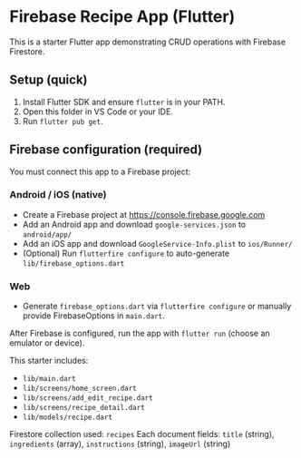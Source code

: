 # Firebase Recipe App (Flutter)

This is a starter Flutter app demonstrating CRUD operations with Firebase Firestore.

## Setup (quick)
1. Install Flutter SDK and ensure `flutter` is in your PATH.
2. Open this folder in VS Code or your IDE.
3. Run `flutter pub get`.

## Firebase configuration (required)
You must connect this app to a Firebase project:

### Android / iOS (native)
- Create a Firebase project at https://console.firebase.google.com
- Add an Android app and download `google-services.json` to `android/app/`
- Add an iOS app and download `GoogleService-Info.plist` to `ios/Runner/`
- (Optional) Run `flutterfire configure` to auto-generate `lib/firebase_options.dart`

### Web
- Generate `firebase_options.dart` via `flutterfire configure` or manually provide FirebaseOptions in `main.dart`.

After Firebase is configured, run the app with `flutter run` (choose an emulator or device).

This starter includes:
- `lib/main.dart`
- `lib/screens/home_screen.dart`
- `lib/screens/add_edit_recipe.dart`
- `lib/screens/recipe_detail.dart`
- `lib/models/recipe.dart`

Firestore collection used: `recipes`
Each document fields: `title` (string), `ingredients` (array), `instructions` (string), `imageUrl` (string)